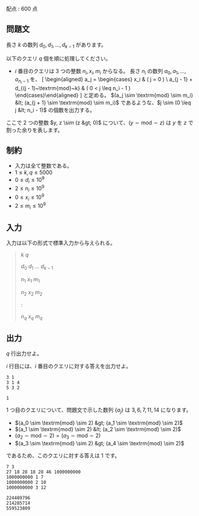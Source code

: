 配点 : $600$ 点

## 問題文

長さ $k$ の数列 $d_0,d_1,...,d_{k - 1}$ があります。

以下のクエリ $q$ 個を順に処理してください。

- $i$ 番目のクエリは $3$ つの整数 $n_i,x_i,m_i$ からなる。
長さ $n_i$ の数列 $a_0,a_1,...,a_{n_i - 1}$ を、
\[ \begin{aligned} a_j =  \begin{cases}    x_i &amp; ( j = 0 ) \\    a_{j - 1} + d_{(j - 1)~\textrm{mod}~k} &amp; ( 0 &lt; j \leq n_i - 1 )  \end{cases}\end{aligned} \] と定める。
$(a_j \sim \textrm{mod} \sim m_i) &lt; (a_{j + 1} \sim \textrm{mod} \sim m_i)$ であるような、$j \sim (0 \leq j &lt; n_i - 1)$ の個数を出力する。

ここで $2$ つの整数 $y, z \sim (z &gt; 0)$ について、$(y \sim \textrm{mod} \sim z)$ は $y$ を $z$ で割った余りを表します。

## 制約

- 入力は全て整数である。
- $1 \leq k, q \leq 5000$
- $0 \leq d_i \leq 10^9$
- $2 \leq n_i \leq 10^9$
- $0 \leq x_i \leq 10^9$
- $2 \leq m_i \leq 10^9$

## 入力

入力は以下の形式で標準入力から与えられる。

> $k$ $q$
> 
> $d_0$ $d_1$ $...$ $d_{k - 1}$
> 
> $n_1$ $x_1$ $m_1$
> 
> $n_2$ $x_2$ $m_2$
> 
> $:$
> 
> $n_q$ $x_q$ $m_q$

## 出力

$q$ 行出力せよ。

$i$ 行目には、$i$ 番目のクエリに対する答えを出力せよ。

```input1
3 1
3 1 4
5 3 2
```

```output1
1
```

$1$ つ目のクエリについて、問題文で示した数列 {$a_j$} は $3,6,7,11,14$ になります。

- $(a_0 \sim \textrm{mod} \sim 2) &gt; (a_1 \sim \textrm{mod} \sim 2)$
- $(a_1 \sim \textrm{mod} \sim 2) &lt; (a_2 \sim \textrm{mod} \sim 2)$
- $(a_2 \sim \textrm{mod} \sim 2) = (a_3 \sim \textrm{mod} \sim 2)$
- $(a_3 \sim \textrm{mod} \sim 2) &gt; (a_4 \sim \textrm{mod} \sim 2)$

であるため、このクエリに対する答えは $1$ です。

```input2
7 3
27 18 28 18 28 46 1000000000
1000000000 1 7
1000000000 2 10
1000000000 3 12
```

```output2
224489796
214285714
559523809
```